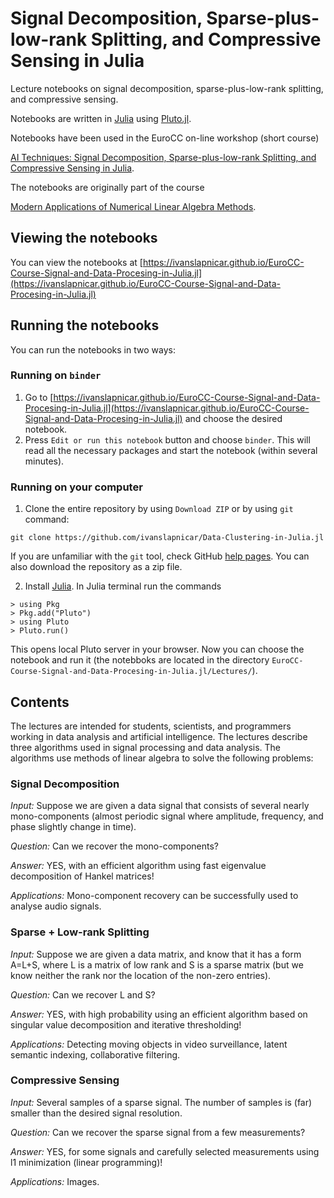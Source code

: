 # Signal Decomposition, Sparse-plus-low-rank Splitting, and Compressive Sensing in Julia

Lecture notebooks on signal decomposition, sparse-plus-low-rank splitting, and compressive sensing.

Notebooks are written in [Julia](https://julialang.org) using [Pluto.jl](https://github.com/fonsp/Pluto.jl).

Notebooks have been used in the EuroCC on-line workshop (short course)

[AI Techniques: Signal Decomposition, Sparse-plus-low-rank Splitting, and Compressive Sensing in Julia](https://hpc-portal.eu/node/2259).

The notebooks are originally part of the course 

[Modern Applications of Numerical Linear Algebra Methods](https://github.com/ivanslapnicar/GIAN-Applied-NLA-Course).

## Viewing the notebooks

You can view the notebooks at [https://ivanslapnicar.github.io/EuroCC-Course-Signal-and-Data-Procesing-in-Julia.jl](https://ivanslapnicar.github.io/EuroCC-Course-Signal-and-Data-Procesing-in-Julia.jl)

## Running the notebooks

You can run the notebooks in two ways:

### Running on `binder`

1. Go to [https://ivanslapnicar.github.io/EuroCC-Course-Signal-and-Data-Procesing-in-Julia.jl](https://ivanslapnicar.github.io/EuroCC-Course-Signal-and-Data-Procesing-in-Julia.jl) and choose the desired notebook.
2. Press `Edit or run this notebook` button and choose `binder`. This will read all the necessary packages and start the notebook (within several minutes).

### Running on your computer

1. Clone the entire repository by using `Download ZIP` or by using `git` command:
```
git clone https://github.com/ivanslapnicar/Data-Clustering-in-Julia.jl
```
If you are unfamiliar with the `git` tool, check GitHub [help pages](https://help.github.com/articles/set-up-git/). You can also download the repository as a zip file.

2. Install [Julia](https://julialang.org/downloads/). In Julia terminal run the commands
```
> using Pkg
> Pkg.add("Pluto")
> using Pluto
> Pluto.run()
```
This opens local Pluto server in your browser. Now you can choose the notebook and run it
(the notebboks are located in the directory `EuroCC-Course-Signal-and-Data-Procesing-in-Julia.jl/Lectures/`).

## Contents

The lectures are intended for students, scientists, and programmers working in data analysis and artificial intelligence. 
The lectures describe three algorithms used in signal processing and data analysis. 
The algorithms use methods of linear algebra to solve the following problems:

### Signal Decomposition

_Input:_ Suppose we are given a data signal that consists of several nearly mono-components (almost periodic signal where amplitude, frequency, and phase slightly change in time).

_Question:_ Can we recover the mono-components?

_Answer:_ YES, with an efficient algorithm using fast eigenvalue decomposition of Hankel matrices!

_Applications:_ Mono-component recovery can be successfully used to analyse audio signals.


### Sparse + Low-rank Splitting

_Input:_ Suppose we are given a data matrix, and know that it has a form A=L+S, where L is a matrix of low rank and S is a sparse matrix 
(but we know neither the rank nor the location of the non-zero entries).

_Question:_ Can we recover L and S?

_Answer:_ YES, with high probability using an efficient algorithm based on singular value decomposition and iterative thresholding!

_Applications:_ Detecting moving objects in video surveillance, latent semantic indexing, collaborative filtering.


### Compressive Sensing

_Input:_ Several samples of a sparse signal. The number of samples is (far) smaller than the desired signal resolution. 

_Question:_ Can we recover the sparse signal from a few measurements?

_Answer:_ YES, for some signals and carefully selected measurements using l1 minimization (linear programming)!

_Applications:_ Images. 
 


